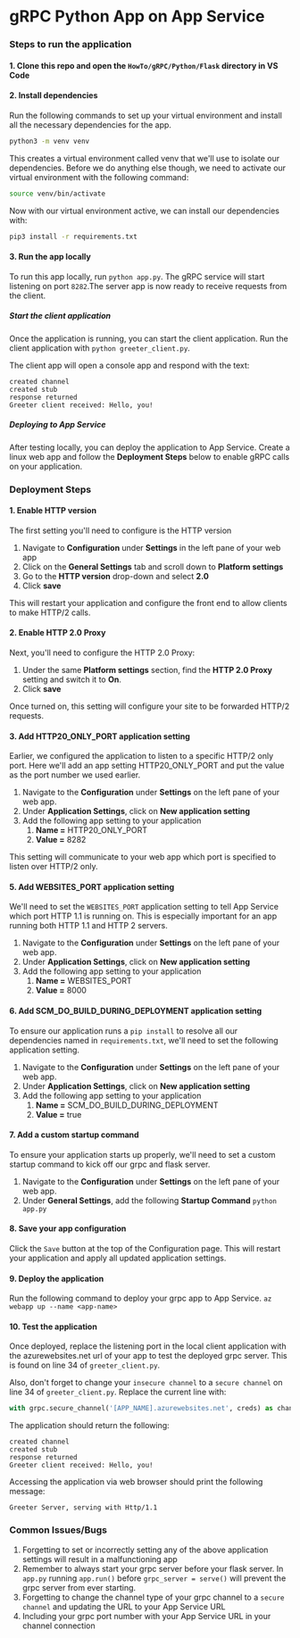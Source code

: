 # gRPC Python App on App Service

### Steps to run the application
#### 1. Clone this repo and open the `HowTo/gRPC/Python/Flask` directory in VS Code

#### 2. Install dependencies
Run the following commands to set up your virtual environment and install all the necessary dependencies for the app.

```bash
python3 -m venv venv
```

This creates a virtual environment called venv that we'll use to isolate our dependencies. Before we do anything else though, we need to activate our virtual environment with the following command:

```bash
source venv/bin/activate
```

Now with our virtual environment active, we can install our dependencies with:

```bash
pip3 install -r requirements.txt
```

#### 3. Run the app locally
To run this app locally, run `python app.py`. The gRPC service will start listening on port `8282`.The server app is now ready to receive requests from the client.

##### Start the client application
Once the application is running, you can start the client application. Run the client application with `python greeter_client.py`. 

The client app will open a console app and respond with the text:

```Console
created channel
created stub
response returned
Greeter client received: Hello, you!
```

##### Deploying to App Service
After testing locally, you can deploy the application to App Service.  Create a linux web app and follow the **Deployment Steps** below to enable gRPC calls on your application.

### Deployment Steps

#### 1. Enable HTTP version
The first setting you'll need to configure is the HTTP version
1. Navigate to **Configuration** under **Settings** in the left pane of your web app
2. Click on the **General Settings** tab and scroll down to **Platform settings**
3. Go to the **HTTP version** drop-down and select **2.0**
4. Click **save**

This will restart your application and configure the front end to allow clients to make HTTP/2 calls.

#### 2. Enable HTTP 2.0 Proxy
Next, you'll need to configure the HTTP 2.0 Proxy:
1. Under the same **Platform settings** section, find the **HTTP 2.0 Proxy** setting and switch it to **On**.
2. Click **save**

Once turned on, this setting will configure your site to be forwarded HTTP/2 requests.

#### 3. Add HTTP20_ONLY_PORT application setting
Earlier, we configured the application to listen to a specific HTTP/2 only port.  Here we'll add an app setting HTTP20_ONLY_PORT and put the value as the port number we used earlier.
1. Navigate to the **Configuration** under **Settings** on the left pane of your web app.  
2. Under **Application Settings**, click on **New application setting**
3. Add the following app setting to your application
	1. **Name =** HTTP20_ONLY_PORT 
	2. **Value =** 8282

This setting will communicate to your web app which port is specified to listen over HTTP/2 only.

#### 5. Add WEBSITES_PORT application setting
We'll need to set the `WEBSITES_PORT` application setting to tell App Service which port HTTP 1.1 is running on. This is especially important for an app running both HTTP 1.1 and HTTP 2 servers.
1. Navigate to the **Configuration** under **Settings** on the left pane of your web app.
2. Under **Application Settings**, click on **New application setting**
3. Add the following app setting to your application
	1. **Name =** WEBSITES_PORT
	2. **Value =** 8000

#### 6. Add SCM_DO_BUILD_DURING_DEPLOYMENT application setting
To ensure our application runs a `pip install` to resolve all our dependencies named in `requirements.txt`, we'll need to set the following application setting.
1. Navigate to the **Configuration** under **Settings** on the left pane of your web app.  
2. Under **Application Settings**, click on **New application setting**
3. Add the following app setting to your application
	1. **Name =** SCM_DO_BUILD_DURING_DEPLOYMENT 
	2. **Value =** true

#### 7. Add a custom startup command
To ensure your application starts up properly, we'll need to set a custom startup command to kick off our grpc and flask server.
1. Navigate to the **Configuration** under **Settings** on the left pane of your web app.
2. Under **General Settings**, add the following **Startup Command** `python app.py`

#### 8. Save your app configuration
Click the `Save` button at the top of the Configuration page. This will restart your application and apply all updated application settings.

#### 9. Deploy the application 
Run the following command to deploy your grpc app to App Service.
`az webapp up --name <app-name>`

#### 10. Test the application
Once deployed, replace the listening port in the local client application with the azurewebsites.net url of your app to test the deployed grpc server. This is found on line 34 of `greeter_client.py`.

Also, don't forget to change your `insecure channel` to a `secure channel` on line 34 of `greeter_client.py`. Replace the current line with: 

```Python
with grpc.secure_channel('[APP_NAME].azurewebsites.net', creds) as channel:
```

The application should return the following:

```Console
created channel
created stub
response returned
Greeter client received: Hello, you!
```

Accessing the application via web browser should print the following message:
```Console
Greeter Server, serving with Http/1.1
```

### Common Issues/Bugs
1. Forgetting to set or incorrectly setting any of the above application settings will result in a malfunctioning app
2. Remember to always start your grpc server before your flask server. In `app.py` running `app.run()` before `grpc_server = serve()` will prevent the grpc server from ever starting.
3. Forgetting to change the channel type of your grpc channel to a `secure channel` and updating the URL to your App Service URL
4. Including your grpc port number with your App Service URL in your channel connection
